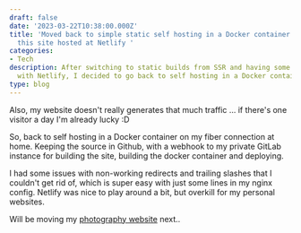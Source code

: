 ```yaml
---
draft: false
date: '2023-03-22T10:38:00.000Z'
title: 'Moved back to simple static self hosting in a Docker container from having
  this site hosted at Netlify '
categories:
- Tech
description: After switching to static builds from SSR and having some other issues
  with Netlify, I decided to go back to self hosting in a Docker container.
type: blog
---
```

Also, my website doesn't really generates that much traffic ... if there's one visitor a day I'm already lucky \:D

So, back to self hosting in a Docker container on my fiber connection at home. Keeping the source in Github, with a webhook to my private GitLab instance for building the site, building the docker container and deploying.

I had some issues with non-working redirects and trailing slashes that I couldn't get rid of, which is super easy with just some lines in my nginx config. Netlify was nice to play around a bit, but overkill for my personal websites.

Will be moving my [photography website](https://31f-fotografie.nl "31F Fotografie") next..

